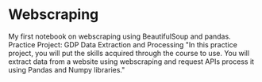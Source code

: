 # Webscraping
My first notebook on webscraping using BeautifulSoup and pandas.
Practice Project: GDP Data Extraction and Processing
"In this practice project, you will put the skills acquired through the course to use. You will extract data from a website using webscraping and request APIs process it using Pandas and Numpy libraries."
